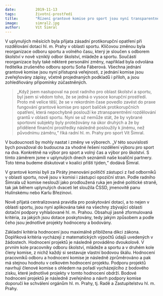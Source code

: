 ```yaml
---
date:         2019-11-13
tags:         životní-prostředí
title:        "Řízení grantové komise pro sport jsou nyní transparentnější"
image: 	      simral2.jpg
author:       Vít Šimral
---
```


V uplynulých měsících byla přijata zásadní protikorupční opatření při rozdělování dotací hl. m. Prahy v oblasti sportu. Klíčovou změnou byla reorganizace odboru sportu a volného času, který je sloučen s odborem školství v nově vzniklý odbor školství, mládeže a sportu. Součástí reorganizace byly také některé personální změny, například byla odvolána ředitelka zrušeného odboru sportu Soňa Fáberová. Všechna jednání grantové komise jsou nyní přístupná veřejnosti, z jednání komise jsou zveřejňovány zápisy, včetně projednaných podkladů i příloh, a jsou zohledňovány připomínky zúčastněných. 

> „Když jsem nastupoval na post radního pro oblast školství a sportu, byl jsem si vědom toho, že se jedná o vysoce korupční prostředí. Proto mě velice těší, že se v rekordním čase povedlo zavést do praxe fungování grantové komise pro sport balíček protikorupčních opatření, která nepochybně poslouží ke ztransparentnění rozdělování grantů v oblasti sportu. Nyní se už nemůže stát, že by vybrané sportovní subjekty byly protežovány na úkor druhých a že by přidělené finanční prostředky následně posloužily k jinému, než původnímu záměru,“ říká radní hl. m. Prahy pro sport Vít Šimral. 

V budoucnosti by mohly nastat i změny ve výborech. „V této souvislosti bych považoval do budoucna za vhodné řešení rozdělení výboru pro sport na dva. Konkrétně na výbor pro sport a volný čas a výbor pro školství. S tímto záměrem jsme v uplynulých dnech seznámili naše koaliční partnery. Toto téma budeme diskutovat v koalici příští týden,“ dodává Šimral. 

V grantové komisi byli za Piráty jmenováni političtí zástupci z řad odborníků v oblasti sportu, nově jsou v komisi i zástupci opoziční stran. Podle radního Šimrala už komise neslouží jako prodloužená ruka jen jedné politické straně, tak jak během uplynulých dvaceti let sloužila ČSSD, jmenovitě panu Hulínskému nebo Karlu Březinovi. 

Nově přijatá centralizovaná pravidla pro poskytování dotací, a to nejen v oblasti sportu, jsou nyní aplikována také na všechny zbývající oblasti dotační podpory vyhlašované hl. m. Prahou. Obsahují jasně zformulovaná kritéria, za jakých jsou dotace poskytovány, tedy jakým způsobem a podle čeho jsou jednotlivé projekty hodnoceny a bodovány.

Základní kritéria hodnocení jsou maximálně přiblížena dikci zákona. Doplňková kritéria vycházejí z matematických výpočtů údajů uvedených v žádostech. Hodnocení projektů je následně prováděno dvoukolově. V prvním kole pracovníky odboru školství, mládeže a sportu a v druhém kole členy komise, z nichž každý si sestavuje vlastní bodovou škálu. Hodnocení pracovníků odboru a hodnocení komise je následně zprůměrováno a pak má stejnou hodnotu v celkovém hodnocení projektu. Podporu projektů  navrhují členové komise s ohledem na pořadí vycházejícího z bodového zisku, které jednotlivé projekty v tomto hodnocení obdrží. Bodové hodnocení projektů je následně zveřejněno a návrh podpory komise doporučí ke schválení orgánům hl. m. Prahy, tj. Radě a Zastupitelstvu hl. m. Prahy.
